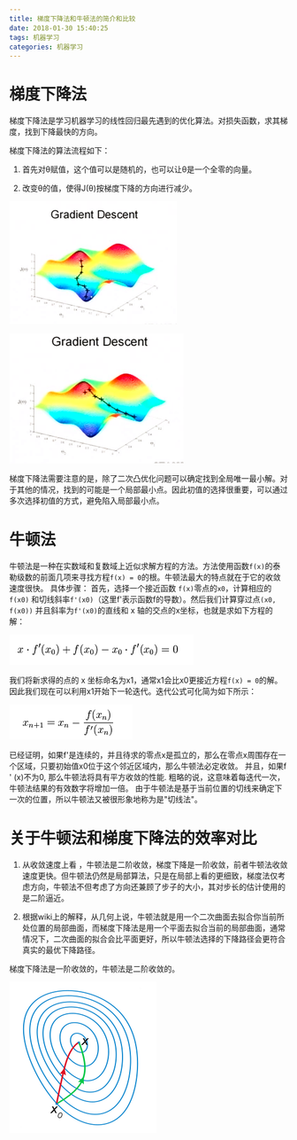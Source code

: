 ```yaml
---
title: 梯度下降法和牛顿法的简介和比较
date: 2018-01-30 15:40:25
tags: 机器学习
categories: 机器学习
---
```


# 梯度下降法

梯度下降法是学习机器学习的线性回归最先遇到的优化算法。对损失函数，求其梯度，找到下降最快的方向。

梯度下降法的算法流程如下：

1. 首先对θ赋值，这个值可以是随机的，也可以让θ是一个全零的向量。

2. 改变θ的值，使得J(θ)按梯度下降的方向进行减少。

![](/images/梯度下降和牛顿法1.png)

![](/images/梯度下降和牛顿法2.png)

梯度下降法需要注意的是，除了二次凸优化问题可以确定找到全局唯一最小解。对于其他的情况，找到的可能是一个局部最小点。因此初值的选择很重要，可以通过多次选择初值的方式，避免陷入局部最小点。

# 牛顿法

牛顿法是一种在实数域和复数域上近似求解方程的方法。方法使用函数`f(x)`的泰勒级数的前面几项来寻找方程`f(x) = 0`的根。牛顿法最大的特点就在于它的收敛速度很快。
具体步骤：
首先，选择一个接近函数 `f(x)`零点的`x0`，计算相应的 `f(x0)` 和切线斜率`f'(x0)`（这里f'表示函数f的导数）。然后我们计算穿过点`(x0,  f(x0))` 并且斜率为`f'(x0)`的直线和 x 轴的交点的x坐标，也就是求如下方程的解：

![](/images/梯度下降和牛顿法3.png)

我们将新求得的点的 x 坐标命名为x1，通常x1会比x0更接近方程`f(x) = 0`的解。因此我们现在可以利用x1开始下一轮迭代。迭代公式可化简为如下所示：

![](/images/梯度下降和牛顿法4.png)

已经证明，如果f'是连续的，并且待求的零点x是孤立的，那么在零点x周围存在一个区域，只要初始值x0位于这个邻近区域内，那么牛顿法必定收敛。 并且，如果f  ' (x)不为0, 那么牛顿法将具有平方收敛的性能. 粗略的说，这意味着每迭代一次，牛顿法结果的有效数字将增加一倍。
由于牛顿法是基于当前位置的切线来确定下一次的位置，所以牛顿法又被很形象地称为是"切线法"。

# 关于牛顿法和梯度下降法的效率对比

1. 从收敛速度上看 ，牛顿法是二阶收敛，梯度下降是一阶收敛，前者牛顿法收敛速度更快。但牛顿法仍然是局部算法，只是在局部上看的更细致，梯度法仅考虑方向，牛顿法不但考虑了方向还兼顾了步子的大小，其对步长的估计使用的是二阶逼近。

2. 根据wiki上的解释，从几何上说，牛顿法就是用一个二次曲面去拟合你当前所处位置的局部曲面，而梯度下降法是用一个平面去拟合当前的局部曲面，通常情况下，二次曲面的拟合会比平面更好，所以牛顿法选择的下降路径会更符合真实的最优下降路径。

梯度下降法是一阶收敛的，牛顿法是二阶收敛的。

![](/images/梯度下降和牛顿法5.png)
